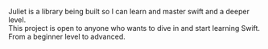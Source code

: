 Juliet is a library being built so I can learn and master swift and a deeper level.  
This project is open to anyone who wants to dive in and start learning Swift.  From a beginner level to advanced. 
